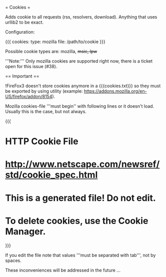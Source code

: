 = Cookies =

Adds cookie to all requests (rss, resolvers, download). Anything that uses urllib2 to be exact.

Configuration:

{{{
cookies:
  type: mozilla
  file: /path/to/cookie
}}}

Possible cookie types are: mozilla, ~~msie, lpw~~

'''Note:''' Only mozilla cookies are supported right now, there is a ticket open for this issue (#38).

== Important ==

!FireFox3 doesn't store cookies anymore in a {{{cookies.txt}}} so they must be exported by using utility (example: https://addons.mozilla.org/en-US/firefox/addon/8154).

Mozilla cookies-file '''must begin'' with following lines or it doesn't load. Usually this is the case, but not always.

{{{
# HTTP Cookie File
# http://www.netscape.com/newsref/std/cookie_spec.html
# This is a generated file!  Do not edit.
# To delete cookies, use the Cookie Manager.
}}}

If you edit the file note that values '''must be separated with tab''', not by spaces.

These inconveniences will be addressed in the future ...